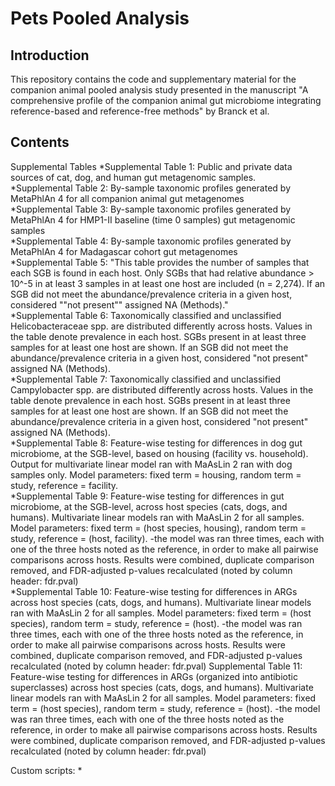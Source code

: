  
# Pets Pooled Analysis

## Introduction

This repository contains the code and supplementary material for the companion animal pooled analysis study presented in the manuscript "A comprehensive profile of the companion animal gut microbiome integrating reference-based and reference-free methods" by Branck et al. 

## Contents
Supplemental Tables
*Supplemental Table 1: 	Public and private data sources of cat, dog, and human gut metagenomic samples.								
*Supplemental Table 2: 	By-sample taxonomic profiles generated by MetaPhlAn 4 for all companion animal gut metagenomes								
*Supplemental Table 3: 	By-sample taxonomic profiles generated by MetaPhlAn 4 for HMP1-II baseline (time 0 samples) gut metagenomic samples 																	
*Supplemental Table 4: 	By-sample taxonomic profiles generated by MetaPhlAn 4 for Madagascar cohort gut metagenomes								
*Supplemental Table 5: 	"This table provides the number of samples that each SGB is found in each host. Only SGBs that had relative abundance > 10^-5 in at least 3 samples in at least one host are included (n = 2,274). If an SGB did not meet the abundance/prevalence criteria in a given host, considered ""not present"" assigned NA (Methods)."								
*Supplemental Table 6:	Taxonomically classified and unclassified Helicobacteraceae spp. are distributed differently across hosts. Values in the table denote prevalence in each host. SGBs present in at least three samples for at least one host are shown. If an SGB did not meet the abundance/prevalence criteria in a given host, considered "not present" assigned NA (Methods).								
*Supplemental Table 7: Taxonomically classified and unclassified Campylobacter spp. are distributed differently across hosts. Values in the table denote prevalence in each host. SGBs present in at least three samples for at least one host are shown. If an SGB did not meet the abundance/prevalence criteria in a given host, considered "not present" assigned NA (Methods).								
*Supplemental Table 8: Feature-wise testing for differences in dog gut microbiome, at the SGB-level, based on housing (facility vs. household). Output for multivariate linear model ran with MaAsLin 2 ran with dog samples only. Model parameters: fixed term = housing, random term = study, reference = facility.						
*Supplemental Table 9: Feature-wise testing for differences in gut microbiome, at the SGB-level, across host species (cats, dogs, and humans). Multivariate linear models ran with MaAsLin 2 for all samples. Model parameters: fixed term = (host species, housing), random term = study, reference = (host, facility).
-the model was ran three times, each with one of the three hosts noted as the reference, in order to make all pairwise comparisons across hosts. Results were combined, duplicate comparison removed, and FDR-adjusted p-values recalculated (noted by column header: fdr.pval)								
*Supplemental Table 10: Feature-wise testing for differences in ARGs across host species (cats, dogs, and humans). Multivariate linear models ran with MaAsLin 2 for all samples. Model parameters: fixed term = (host species), random term = study, reference = (host).
-the model was ran three times, each with one of the three hosts noted as the reference, in order to make all pairwise comparisons across hosts. Results were combined, duplicate comparison removed, and FDR-adjusted p-values recalculated (noted by column header: fdr.pval)
Supplemental Table 11: Feature-wise testing for differences in ARGs (organized into antibiotic superclasses) across host species (cats, dogs, and humans). Multivariate linear models ran with MaAsLin 2 for all samples. Model parameters: fixed term = (host species), random term = study, reference = (host).
-the model was ran three times, each with one of the three hosts noted as the reference, in order to make all pairwise comparisons across hosts. Results were combined, duplicate comparison removed, and FDR-adjusted p-values recalculated (noted by column header: fdr.pval)							

Custom scripts:
* 
